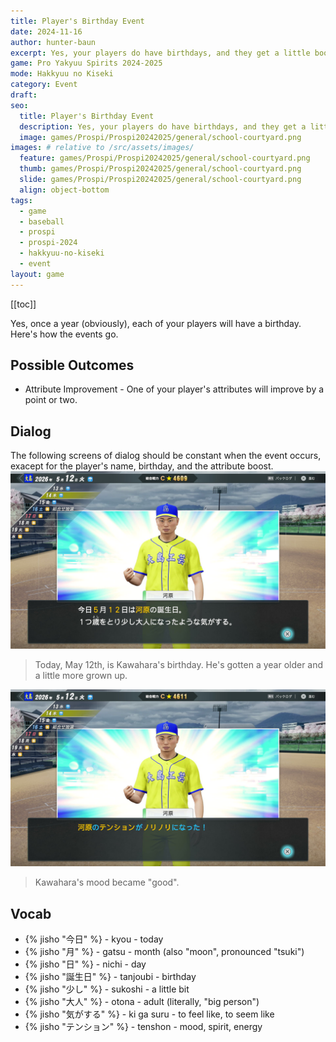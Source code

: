 ```yaml
---
title: Player's Birthday Event
date: 2024-11-16
author: hunter-baun
excerpt: Yes, your players do have birthdays, and they get a little boost
game: Pro Yakyuu Spirits 2024-2025
mode: Hakkyuu no Kiseki
category: Event
draft: 
seo:
  title: Player's Birthday Event
  description: Yes, your players do have birthdays, and they get a little boost
  image: games/Prospi/Prospi20242025/general/school-courtyard.png
images: # relative to /src/assets/images/
  feature: games/Prospi/Prospi20242025/general/school-courtyard.png
  thumb: games/Prospi/Prospi20242025/general/school-courtyard.png
  slide: games/Prospi/Prospi20242025/general/school-courtyard.png
  align: object-bottom
tags:
  - game
  - baseball
  - prospi
  - prospi-2024
  - hakkyuu-no-kiseki
  - event
layout: game
---
```

[[toc]]

Yes, once a year (obviously), each of your players will have a birthday. Here's how the events go.

## Possible Outcomes
- Attribute Improvement - One of your player's attributes will improve by a point or two.

## Dialog
The following screens of dialog should be constant when the event occurs, exacept for the player's name, birthday, and the attribute boost.
![Kawahara's birthday, May 12th](/assets/images/games/Prospi/Prospi20242025/HakkyuNoKiseki/Events/Player-Birthday/player-birthday-1.png)
> Today, May 12th, is Kawahara's birthday. He's gotten a year older and a little more grown up.

![Kawahara's mood improved to "good"](/assets/images/games/Prospi/Prospi20242025/HakkyuNoKiseki/Events/Player-Birthday/player-birthday-2.png)
> Kawahara's mood became "good".

## Vocab
- {% jisho "今日" %} - kyou - today
- {% jisho "月" %} - gatsu - month (also "moon", pronounced "tsuki")
- {% jisho "日" %} - nichi - day
- {% jisho "誕生日" %} - tanjoubi - birthday
- {% jisho "少し" %} - sukoshi - a little bit
- {% jisho "大人" %} - otona - adult (literally, "big person")
- {% jisho "気がする" %} - ki ga suru - to feel like, to seem like
- {% jisho "テンション" %} - tenshon - mood, spirit, energy
